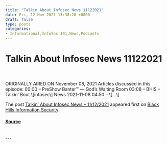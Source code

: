 ```yaml
---
title: "Talkin About Infosec News 11122021"
date: Fri, 12 Nov 2021 13:38:26 +0000
draft: false
type: posts
categories: 
- Informational,InfoSec 101,News,Podcasts
---
```

# Talkin About Infosec News 11122021

<br/>

<br/>
ORIGINALLY AIRED ON November 08, 2021 Articles discussed in this episode: 00:00 – PreShow Banter™ — God’s Waiting Room 03:08 – BHIS – Talkin’ Bout \[infosec\] News 2021-11-08 04:50 – \[…\]

The post [Talkin’ About Infosec News – 11/12/2021](https://www.blackhillsinfosec.com/talkin-about-infosec-news-11-12-2021/) appeared first on [Black Hills Information Security](https://www.blackhillsinfosec.com).

#### [Source](https://www.blackhillsinfosec.com/talkin-about-infosec-news-11-12-2021/)

<br/>
---
